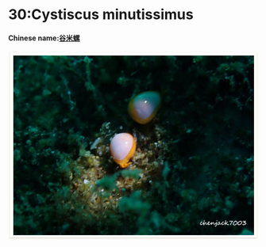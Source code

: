 # 30:Cystiscus minutissimus

#### Chinese name:[谷米螺](http://www.lazydiving.com/report/1556959937825-6981)

![](../../.gitbook/assets/cystiscus-minutissimus.jpg)

